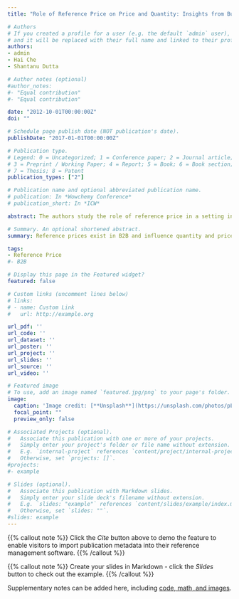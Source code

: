 ```yaml
---
title: "Role of Reference Price on Price and Quantity: Insights from Business-to- Business Markets"

# Authors
# If you created a profile for a user (e.g. the default `admin` user), write the username (folder name) here 
# and it will be replaced with their full name and linked to their profile.
authors:
- admin
- Hai Che
- Shantanu Dutta

# Author notes (optional)
#author_notes:
#- "Equal contribution"
#- "Equal contribution"

date: "2012-10-01T00:00:00Z"
doi: ""

# Schedule page publish date (NOT publication's date).
publishDate: "2017-01-01T00:00:00Z"

# Publication type.
# Legend: 0 = Uncategorized; 1 = Conference paper; 2 = Journal article;
# 3 = Preprint / Working Paper; 4 = Report; 5 = Book; 6 = Book section;
# 7 = Thesis; 8 = Patent
publication_types: ["2"]

# Publication name and optional abbreviated publication name.
# publication: In *Wowchemy Conference*
# publication_short: In *ICW*

abstract: The authors study the role of reference price in a setting in which both the price and the quantity are set through personal interaction during the transaction process, such as in business to business markets. Most studies on reference price in the marketing research literature focus on consumer packaged goods, for which prices are typically fixed during the shopping trip and the transaction does not involve personal interaction with a salesperson. In this study, the authors study the effect of reference price on the quantity purchased and also on the pricing outcome of the transaction. They estimate a simultaneous equation system of both pricing and quantity purchased. The findings are as follows: (1) Reference price effects exist on quantity purchased and on the transaction pricing outcome in business to business market transactions, (2) business customers react asymmetrically to price increases and price decreases, and (3) salespeople have their own reference prices that affect the transaction price. The authors also find that customer experience with the salesperson might exacerbate the loss aversion effect. They conclude by discussing the underlying reasons behind these findings and their managerial implications.

# Summary. An optional shortened abstract.
summary: Reference prices exist in B2B and influence quantity and prices

tags:
- Reference Price
#- B2B

# Display this page in the Featured widget?
featured: false

# Custom links (uncomment lines below)
# links:
# - name: Custom Link
#   url: http://example.org

url_pdf: ''
url_code: ''
url_dataset: ''
url_poster: ''
url_project: ''
url_slides: ''
url_source: ''
url_video: ''

# Featured image
# To use, add an image named `featured.jpg/png` to your page's folder. 
image:
  caption: 'Image credit: [**Unsplash**](https://unsplash.com/photos/pLCdAaMFLTE)'
  focal_point: ""
  preview_only: false

# Associated Projects (optional).
#   Associate this publication with one or more of your projects.
#   Simply enter your project's folder or file name without extension.
#   E.g. `internal-project` references `content/project/internal-project/index.md`.
#   Otherwise, set `projects: []`.
#projects:
#- example

# Slides (optional).
#   Associate this publication with Markdown slides.
#   Simply enter your slide deck's filename without extension.
#   E.g. `slides: "example"` references `content/slides/example/index.md`.
#   Otherwise, set `slides: ""`.
#slides: example
---
```


{{% callout note %}}
Click the *Cite* button above to demo the feature to enable visitors to import publication metadata into their reference management software.
{{% /callout %}}

{{% callout note %}}
Create your slides in Markdown - click the *Slides* button to check out the example.
{{% /callout %}}

Supplementary notes can be added here, including [code, math, and images](https://wowchemy.com/docs/writing-markdown-latex/).
